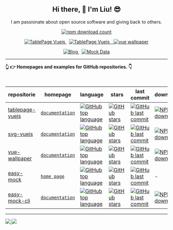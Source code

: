 <h2 align="center">Hi there, 👋 I'm Liu! 😎</h2>

<p align="center">I am passionate about open source software and giving back to others.</p>

<p align="center">
  <a href="https://www.npmjs.com/~og-liu">
    <img alt="npm download count" src="https://img.shields.io/badge/Total NPM DOWNLOAD & 5.2K-822?style=for-the-badge&labelColor=822&logo=npm" />
  </a>
</p>


<p align="center">
  <a href="https://svg.ogliu.com">
    <img alt="TablePage Vuejs" src="https://img.shields.io/badge/-svg vuejs & svg组件-015a9c?style=for-the-badge&labelColor=015a9c&logoColor=FFF&logo=JustGiving" />
  </a>
  <span>&nbsp;</span>
  <a href="https://table.ogliu.com">
    <img alt="TablePage Vuejs" src="https://img.shields.io/badge/-Table Page & 表格页面组件-399?style=for-the-badge&labelColor=399&logoColor=FFF&logo=Elastic Stack" />
  <span>&nbsp;</span>
  <a href="https://github.com/og-liu/vue-wallpaper">
    <img alt="vue wallpaper" src="https://img.shields.io/badge/-wallpaper & 每日壁纸组件-d98706?style=for-the-badge&labelColor=d98706&logoColor=FFF&logo=Wattpad" />
  </a>
  </a>
</p>

<p align="center">
  <a href="https://ogliu.com">
    <img alt="Blog" src="https://img.shields.io/badge/ogliu.com & 个人博客-0088f5?style=for-the-badge&labelColor=0088f5&logo=Blogger&logoColor=FFF" />
  </a>
  <span>&nbsp;</span>
  <a href="https://mock.ogliu.com">
    <img alt="Mock Data" src="https://img.shields.io/badge/mock data & 数据模拟-ed4956?style=for-the-badge&logo=Reason Studios&logoColor=fff&labelColor=ed4956" />
  </a>
</p>

---

[comment]: <> (<details>)

[comment]: <> (  <summary>)

[comment]: <> (    <strong>👆 👉 Homepages and examples for GitHub repositories. 👇<strong>)

[comment]: <> (  </summary>)
    
<strong>👆 👉 Homepages and examples for GitHub repositories. 👇<strong>

<br>

| repositorie | homepage | language | stars | last commit | downloads |
  | --- | --- | --- | --- | --- | --- |
|[tablepage-vuejs](https://github.com/og-liu/tablepage-vuejs) | [`documentation`](https://table.ogliu.com) | [![GitHub top language](https://img.shields.io/github/languages/top/og-liu/tablepage-vuejs?style=flat-square)](https://github.com/og-liu/tablepage-vuejs) | [![GitHub stars](https://img.shields.io/github/stars/og-liu/tablepage-vuejs?style=flat-square)](https://github.com/og-liu/tablepage-vuejs/stargazers) | [![GitHub last commit](https://img.shields.io/github/last-commit/og-liu/tablepage-vuejs?style=flat-square&amp;label=commit)](https://github.com/og-liu/tablepage-vuejs/commits/main) | [![NPM downloads](https://img.shields.io/npm/dt/tablepage-vuejs?style=flat-square&amp;label=npm)](https://www.npmjs.com/package/tablepage-vuejs)
| [svg-vuejs](https://github.com/og-liu/svg-vuejs) | [`documentation`](https://svg.ogliu.com) | [![GitHub top language](https://img.shields.io/github/languages/top/og-liu/svg-vuejs?style=flat-square)](https://github.com/og-liu/svg-vuejs) | [![GitHub stars](https://img.shields.io/github/stars/og-liu/svg-vuejs?style=flat-square)](https://github.com/og-liu/svg-vuejs/stargazers) | [![GitHub last commit](https://img.shields.io/github/last-commit/og-liu/svg-vuejs?style=flat-square&amp;label=commit)](https://github.com/og-liu/svg-vuejs/commits/main) | [![NPM downloads](https://img.shields.io/npm/dt/svg-vuejs?style=flat-square&amp;label=npm)](https://www.npmjs.com/package/svg-vuejs)
[vue-wallpaper](https://github.com/og-liu/vue-wallpaper) | [`documentation`](https://github.com/og-liu/vue-wallpaper/blob/main/README.md) | [![GitHub top language](https://img.shields.io/github/languages/top/og-liu/vue-wallpaper?style=flat-square)](https://github.com/og-liu/vue-wallpaper) | [![GitHub stars](https://img.shields.io/github/stars/og-liu/vue-wallpaper?style=flat-square)](https://github.com/og-liu/vue-wallpaper/stargazers) | [![GitHub last commit](https://img.shields.io/github/last-commit/og-liu/vue-wallpaper?style=flat-square&amp;label=commit)](https://github.com/og-liu/vue-wallpaper/commits/main) | [![NPM downloads](https://img.shields.io/npm/dt/vue-wallpaper?style=flat-square&amp;label=npm)](https://www.npmjs.com/package/vue-wallpaper)
|[easy-mock](https://github.com/og-liu/easy-mock) | [`home page`](https://mock.ogliu.com) | [![GitHub top language](https://img.shields.io/github/languages/top/og-liu/easy-mock?style=flat-square)](https://github.com/og-liu/easy-mock) | [![GitHub stars](https://img.shields.io/github/stars/og-liu/easy-mock?style=flat-square)](https://github.com/og-liu/easy-mock/stargazers) | [![GitHub last commit](https://img.shields.io/github/last-commit/og-liu/easy-mock?style=flat-square&amp;label=commit)](https://github.com/og-liu/easy-mock/commits/main) | -
| [easy-mock-cli](https://github.com/og-liu/easy-mock-cli) | [`documentation`](https://mock.cli.ogliu.com) | [![GitHub top language](https://img.shields.io/github/languages/top/og-liu/easy-mock-cli?style=flat-square)](https://github.com/og-liu/easy-mock-cli) | [![GitHub stars](https://img.shields.io/github/stars/og-liu/easy-mock-cli?style=flat-square)](https://github.com/og-liu/easy-mock-cli/stargazers) | [![GitHub last commit](https://img.shields.io/github/last-commit/og-liu/easy-mock-cli?style=flat-square&amp;label=commit)](https://github.com/og-liu/easy-mock-cli/commits/main) | [![NPM downloads](https://img.shields.io/npm/dt/easy-mock-cli?style=flat-square&amp;label=npm)](https://www.npmjs.com/package/easy-mock-cli)

[comment]: <> (</details>)

---

<div>
  <a href="/" align="left">
    <img src="https://github-readme-stats.vercel.app/api/top-langs/?username=og-liu&text_color=586069&layout=compact&hide_border=true&bg_color=fff&title_color=0366d6&count_private=true&include_all_commits=true" />
  </a>

  <a href="/" align="right">
    <img src="https://github-readme-stats.vercel.app/api?username=og-liu&count_private=true&show_icons=true&icon_color=222&title_color=0366d6&text_color=586069&bg_color=fff&hide=issues&hide_border=true&include_all_commits=true" />
  </a>
</div>




























